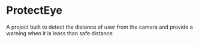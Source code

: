 # ProtectEye
A project built to detect the distance of user from the camera and provide a warning when it is leass than safe distance
